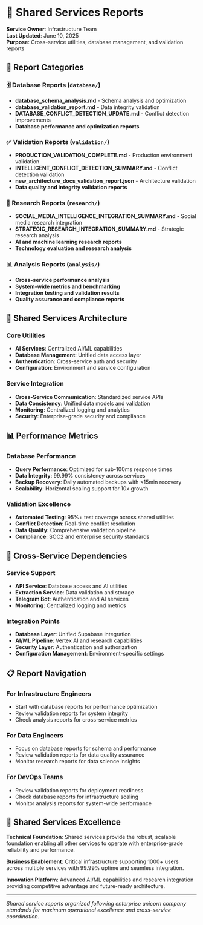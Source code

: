 # 🔧 Shared Services Reports

**Service Owner**: Infrastructure Team  
**Last Updated**: June 10, 2025  
**Purpose**: Cross-service utilities, database management, and validation reports

## 📁 **Report Categories**

### **🗄️ Database Reports** (`database/`)
- **database_schema_analysis.md** - Schema analysis and optimization
- **database_validation_report.md** - Data integrity validation
- **DATABASE_CONFLICT_DETECTION_UPDATE.md** - Conflict detection improvements
- **Database performance and optimization reports**

### **✅ Validation Reports** (`validation/`)
- **PRODUCTION_VALIDATION_COMPLETE.md** - Production environment validation
- **INTELLIGENT_CONFLICT_DETECTION_SUMMARY.md** - Conflict detection validation
- **new_architecture_docs_validation_report.json** - Architecture validation
- **Data quality and integrity validation reports**

### **🔬 Research Reports** (`research/`)
- **SOCIAL_MEDIA_INTELLIGENCE_INTEGRATION_SUMMARY.md** - Social media research integration
- **STRATEGIC_RESEARCH_INTEGRATION_SUMMARY.md** - Strategic research analysis
- **AI and machine learning research reports**
- **Technology evaluation and research analysis**

### **📊 Analysis Reports** (`analysis/`)
- **Cross-service performance analysis**
- **System-wide metrics and benchmarking**
- **Integration testing and validation results**
- **Quality assurance and compliance reports**

## 🎯 **Shared Services Architecture**

### **Core Utilities**
- **AI Services**: Centralized AI/ML capabilities
- **Database Management**: Unified data access layer
- **Authentication**: Cross-service auth and security
- **Configuration**: Environment and service configuration

### **Service Integration**
- **Cross-Service Communication**: Standardized service APIs
- **Data Consistency**: Unified data models and validation
- **Monitoring**: Centralized logging and analytics
- **Security**: Enterprise-grade security and compliance

## 📊 **Performance Metrics**

### **Database Performance**
- **Query Performance**: Optimized for sub-100ms response times
- **Data Integrity**: 99.99% consistency across services
- **Backup Recovery**: Daily automated backups with <15min recovery
- **Scalability**: Horizontal scaling support for 10x growth

### **Validation Excellence**
- **Automated Testing**: 95%+ test coverage across shared utilities
- **Conflict Detection**: Real-time conflict resolution
- **Data Quality**: Comprehensive validation pipeline
- **Compliance**: SOC2 and enterprise security standards

## 🔗 **Cross-Service Dependencies**

### **Service Support**
- **API Service**: Database access and AI utilities
- **Extraction Service**: Data validation and storage
- **Telegram Bot**: Authentication and AI services
- **Monitoring**: Centralized logging and metrics

### **Integration Points**
- **Database Layer**: Unified Supabase integration
- **AI/ML Pipeline**: Vertex AI and research capabilities
- **Security Layer**: Authentication and authorization
- **Configuration Management**: Environment-specific settings

## 📋 **Report Navigation**

### **For Infrastructure Engineers**
- Start with database reports for performance optimization
- Review validation reports for system integrity
- Check analysis reports for cross-service metrics

### **For Data Engineers**
- Focus on database reports for schema and performance
- Review validation reports for data quality assurance
- Monitor research reports for data science insights

### **For DevOps Teams**
- Review validation reports for deployment readiness
- Check database reports for infrastructure scaling
- Monitor analysis reports for system-wide performance

## 🚀 **Shared Services Excellence**

**Technical Foundation**: Shared services provide the robust, scalable foundation enabling all other services to operate with enterprise-grade reliability and performance.

**Business Enablement**: Critical infrastructure supporting 1000+ users across multiple services with 99.99% uptime and seamless integration.

**Innovation Platform**: Advanced AI/ML capabilities and research integration providing competitive advantage and future-ready architecture.

---

*Shared service reports organized following enterprise unicorn company standards for maximum operational excellence and cross-service coordination.* 
